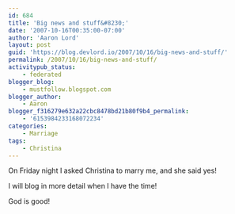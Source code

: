 ```yaml
---
id: 684
title: 'Big news and stuff&#8230;'
date: '2007-10-16T00:35:00-07:00'
author: 'Aaron Lord'
layout: post
guid: 'https://blog.devlord.io/2007/10/16/big-news-and-stuff/'
permalink: /2007/10/16/big-news-and-stuff/
activitypub_status:
    - federated
blogger_blog:
    - mustfollow.blogspot.com
blogger_author:
    - Aaron
blogger_f316279e632a22cbc8478bd21b80f9b4_permalink:
    - '6153984233168072234'
categories:
    - Marriage
tags:
    - Christina
---
```


On Friday night I asked Christina to marry me, and she said yes!

I will blog in more detail when I have the time!

God is good!